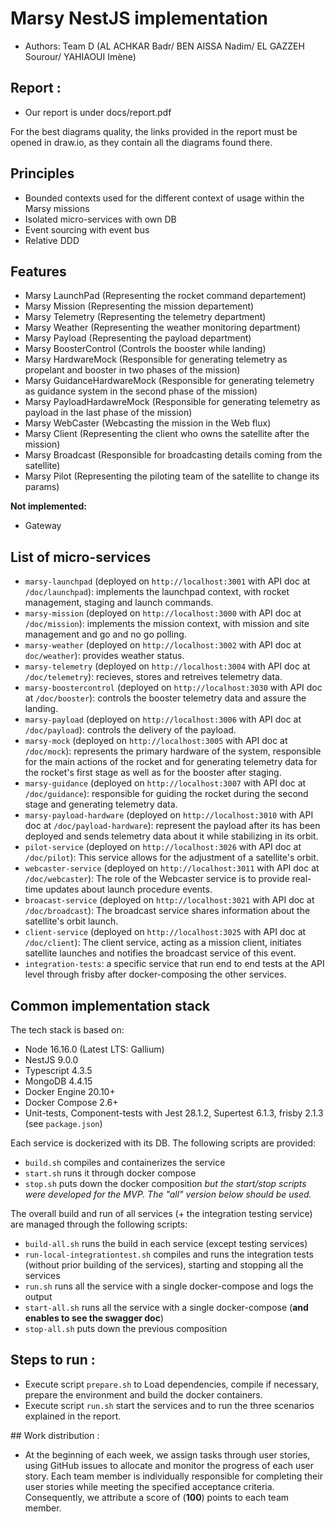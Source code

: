 # Marsy NestJS implementation

* Authors: Team D (AL ACHKAR Badr/ BEN AISSA Nadim/ EL GAZZEH Sourour/ YAHIAOUI Imène)

 ## Report :
 
* Our report is under docs/report.pdf
  
For the best diagrams quality, the links provided in the report must be opened in draw.io, as they contain all the diagrams found there.

## Principles

* Bounded contexts used for the different context of usage within the Marsy missions
* Isolated micro-services with own DB
* Event sourcing with event bus
* Relative DDD

## Features

* Marsy LaunchPad (Representing the rocket command departement) 
* Marsy Mission (Representing the mission departement)
* Marsy Telemetry (Representing the telemetry department)
* Marsy Weather (Representing the weather monitoring department)
* Marsy Payload (Representing the payload department)
* Marsy BoosterControl (Controls the booster while landing)
* Marsy HardwareMock (Responsible for generating telemetry as propelant and booster in two phases of the mission)
* Marsy GuidanceHardwareMock (Responsible for generating telemetry as guidance system in the second phase of the mission)
* Marsy PayloadHardawreMock (Responsible for generating telemetry as payload in the last phase of the mission)
* Marsy WebCaster (Webcasting the mission in the Web flux)
* Marsy Client (Representing the client who owns the satellite after the mission)
* Marsy Broadcast (Responsible for broadcasting details coming from the satellite)
* Marsy Pilot (Representing the piloting team of the satellite to change its params)

**Not implemented:**

* Gateway

## List of micro-services

* `marsy-launchpad` (deployed on `http://localhost:3001` with API doc at `/doc/launchpad`): implements the launchpad context, with rocket management, staging and launch commands.
* `marsy-mission` (deployed on `http://localhost:3000` with API doc at `/doc/mission`): implements the mission context, with mission and site management and go and no go polling.
* `marsy-weather` (deployed on `http://localhost:3002` with API doc at `doc/weather`): provides weather status.
* `marsy-telemetry` (deployed on `http://localhost:3004` with API doc at `/doc/telemetry`): recieves, stores and retreives telemetry data.
* `marsy-boostercontrol` (deployed on `http://localhost:3030` with API doc at `/doc/booster`): controls the booster telemetry data and assure the landing.
* `marsy-payload` (deployed on `http://localhost:3006` with API doc at `/doc/payload`): controls the delivery of the payload.
* `marsy-mock` (deployed on `http://localhost:3005` with API doc at `/doc/mock`): represents the primary hardware of the system, responsible for the main actions of the rocket and for generating telemetry data for the rocket's first stage as well as for the booster after staging.
* `marsy-guidance` (deployed on `http://localhost:3007` with API doc at `/doc/guidance`): responsible for guiding the rocket during the second stage and generating telemetry data.
* `marsy-payload-hardware` (deployed on `http://localhost:3010` with API doc at `/doc/payload-hardware`): represent the payload after its has been deployed and sends telemetry data about it while stabilizing in its orbit.
* `pilot-service` (deployed on `http://localhost:3026` with API doc at `/doc/pilot`): This service allows for the adjustment of a satellite's orbit.
* `webcaster-service` (deployed on `http://localhost:3011` with API doc at `/doc/webcaster`): The role of the Webcaster service is to provide real-time updates about launch procedure events.
* `broacast-service` (deployed on `http://localhost:3021` with API doc at `/doc/broadcast`): The broadcast service shares information about the satellite's orbit launch.
* `client-service` (deployed on `http://localhost:3025` with API doc at `/doc/client`): The client service, acting as a mission client, initiates satellite launches and notifies the broadcast service of this event.
* `integration-tests`: a specific service that run end to end tests at the API level through frisby after docker-composing the other services.

##  Common implementation stack

The tech stack is based on:
* Node 16.16.0 (Latest LTS: Gallium)
* NestJS 9.0.0
* Typescript 4.3.5
* MongoDB 4.4.15
* Docker Engine 20.10+
* Docker Compose 2.6+
* Unit-tests, Component-tests with Jest 28.1.2, Supertest 6.1.3, frisby 2.1.3 (see `package.json`)

Each service is dockerized with its DB. The following scripts are provided:
* `build.sh` compiles and containerizes the service
* `start.sh` runs it through docker compose
* `stop.sh` puts down the docker composition
  *but the start/stop scripts were developed for the MVP. The "all" version below should be used.*

The overall build and run of all services (+ the integration testing service) are managed through the following scripts:
* `build-all.sh` runs the build in each service (except testing services)
* `run-local-integrationtest.sh` compiles and runs the integration tests (without prior building of the services), starting and stopping all the services
* `run.sh` runs all the service with a single docker-compose and logs the output
* `start-all.sh` runs all the service with a single docker-compose (**and enables to see the swagger doc**)
* `stop-all.sh` puts down the previous composition

## Steps to run :
* Execute script `prepare.sh` to Load dependencies, compile if necessary, prepare the environment and build the docker containers.
* Execute script `run.sh` start the services and to run the three scenarios explained in the report.

​## Work distribution :
* At the beginning of each week, we assign tasks through user stories, using GitHub issues to allocate and monitor the progress of each user story. Each team member is individually responsible for completing their user stories while meeting the specified acceptance criteria. Consequently, we attribute a score of (**100**) points to each team member.

